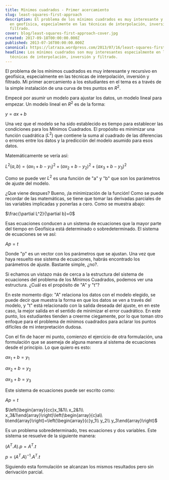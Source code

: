 ```yaml
---
title: Mínimos cuadrados - Primer acercamiento
slug: least-squares-first-approach
description: El problema de los mínimos cuadrados es muy interesante y recursivo
  en geofísica, especialmente en las técnicas de interpolación, inversión y
  filtrado.
cover: blog/least-squares-first-approach-cover.jpg
created: 2017-09-18T00:00:00.000Z
published: 2013-07-16T00:00:00.000Z
canonical: https://latraza.wordpress.com/2013/07/16/least-squares-first-approach/
headline: Los mínimos cuadrados son muy interesantes especialmente en las
  técnicas de interpolación, inversión y filtrado.
---
```

El problema de los mínimos cuadrados es muy interesante y recursivo en geofísica, especialmente en las técnicas de interpolación, inversión y filtrado. Mi primer acercamiento a los estudiantes en el tema es a través de la simple instalación de una curva de tres puntos en $R^2$.

Empecé por asumir un modelo para ajustar los datos, un modelo lineal para empezar. Un modelo lineal en $R^2$ es de la forma:

$y=ax+b$

Una vez que el modelo se ha sido establecido es tiempo para establecer las condiciones para los Mínimos Cuadrados. El propósito es minimizar una función cuadrática ($L^2$) que contiene la suma al cuadrado de las diferencias o errores entre los datos y la predicción del modelo asumido para esos datos.

Matemáticamente se vería así:

$L^2(a,b)=(ax_1+b-y_1)^2+(ax_2+b-y_2)^2+(ax_3+b-y_3)^2$

Como se puede ver $L^2$ es una función de "a" y "b" que son los parámetros de ajuste del modelo.

¿Que viene despues? Bueno, ¡la minimización de la función! Como se puede recordar de las matemáticas, se tiene que tomar las derivadas parciales de las variables implicadas y ponerlas a cero. Como se muestra abajo:

$\frac{\partial L^2}{\partial b}=0$

Esas ecuaciones conducen a un sistema de ecuaciones que la mayor parte del tiempo en Geofísica está determinado o sobredeterminado. El sistema de ecuaciones se ve así:

$Ap=t$

Donde "p" es un vector con los parámetros que se ajustan. Una vez que haya resuelto ese sistema de ecuaciones, habrás encontrado los parámetros de ajuste. Bastante simple, ¿no?.

Si echamos un vistazo más de cerca a la estructura del sistema de ecuaciones del problema de los Mínimos Cuadrados, podemos ver una estructura. ¿Cuál es el propósito de "A" y "t"?

En este momento digo: "A" relaciona los datos con el modelo elegido, se puede decir que muestra la forma en que los datos se ven a través del modelo, y "t" está relacionado con la salida deseada del ajuste, en en este caso, la mejor salida en el sentido de minimizar el error cuadrático. En este punto, los estudiantes tienden a creerme ciegamente, por lo que toman otro enfoque para el problema de mínimos cuadrados para aclarar los puntos difíciles de mi interpretación dudosa.

Con el fin de hacer mi punto, comienzo el ejercicio de otra formulación, una formulación que se asemeja de alguna manera al sistema de ecuaciones desde el principio. Lo que quiero es esto:

$ax_1+b=y_1$

$ax_2+b=y_2$

$ax_3+b=y_3$

Este sistema de ecuaciones puede ser escrito como:

$Ap=t$

$\left(\begin{array}{cc}x_1&1\\ x_2&1\\ x_3&1\end{array}\right)\left(\begin{array}{c}a\\ b\end{array}\right)=\left(\begin{array}{c}y_1\\ y_2\\ y_3\end{array}\right)$

Es un problema sobredeterminado, tres ecuaciones y dos variables. Este sistema se resuelve de la siguiente manera:

$(A^T.A).p=A^T.t$

$p= (A^T.A)^{-1}.A^T.t$

Siguiendo esta formulación se alcanzan los mismos resultados pero sin derivación parcial.